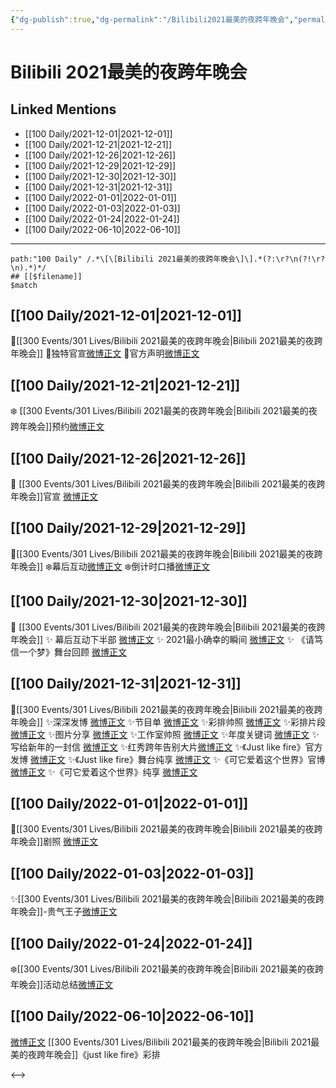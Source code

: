 ```yaml
---
{"dg-publish":true,"dg-permalink":"/Bilibili2021最美的夜跨年晚会","permalink":"/Bilibili2021最美的夜跨年晚会/"}
---
```


# Bilibili 2021最美的夜跨年晚会

## Linked Mentions
- [[100 Daily/2021-12-01\|2021-12-01]]
- [[100 Daily/2021-12-21\|2021-12-21]]
- [[100 Daily/2021-12-26\|2021-12-26]]
- [[100 Daily/2021-12-29\|2021-12-29]]
- [[100 Daily/2021-12-30\|2021-12-30]]
- [[100 Daily/2021-12-31\|2021-12-31]]
- [[100 Daily/2022-01-01\|2022-01-01]]
- [[100 Daily/2022-01-03\|2022-01-03]]
- [[100 Daily/2022-01-24\|2022-01-24]]
- [[100 Daily/2022-06-10\|2022-06-10]]


---

```expander
path:"100 Daily" /.*\[\[Bilibili 2021最美的夜跨年晚会\]\].*(?:\r?\n(?!\r?\n).*)*/
## [[$filename]]
$match
```
## [[100 Daily/2021-12-01\|2021-12-01]]
🌟[[300 Events/301 Lives/Bilibili 2021最美的夜跨年晚会\|Bilibili 2021最美的夜跨年晚会]]
💫独特官宣[微博正文](https://m.weibo.cn/6466290670/4709676225401174)
💫官方声明[微博正文](https://m.weibo.cn/6466290670/4709677361791751)
## [[100 Daily/2021-12-21\|2021-12-21]]
❄️ [[300 Events/301 Lives/Bilibili 2021最美的夜跨年晚会\|Bilibili 2021最美的夜跨年晚会]]预约[微博正文](https://m.weibo.cn/6466290670/4716858802962798)
## [[100 Daily/2021-12-26\|2021-12-26]]
💫 [[300 Events/301 Lives/Bilibili 2021最美的夜跨年晚会\|Bilibili 2021最美的夜跨年晚会]]官宣 [微博正文](https://m.weibo.cn/6466290670/4718629738775588)
## [[100 Daily/2021-12-29\|2021-12-29]]
🌟[[300 Events/301 Lives/Bilibili 2021最美的夜跨年晚会\|Bilibili 2021最美的夜跨年晚会]]
❄️幕后互动[微博正文](https://m.weibo.cn/6466290670/4719702922233891)
❄️倒计时口播[微博正文](https://m.weibo.cn/6466290670/4719728633053296)
## [[100 Daily/2021-12-30\|2021-12-30]]
💫 [[300 Events/301 Lives/Bilibili 2021最美的夜跨年晚会\|Bilibili 2021最美的夜跨年晚会]]
✨ 幕后互动下半部 [微博正文](https://m.weibo.cn/6466290670/4720035110587151)
✨ 2021最小确幸的瞬间 [微博正文](https://m.weibo.cn/6466290670/4720190878650044)
✨ 《请笃信一个梦》舞台回顾 [微博正文](https://m.weibo.cn/6466290670/4720076169155005)
## [[100 Daily/2021-12-31\|2021-12-31]]
💫[[300 Events/301 Lives/Bilibili 2021最美的夜跨年晚会\|Bilibili 2021最美的夜跨年晚会]]
✨深深发博 [微博正文](https://m.weibo.cn/6466290670/4720594014701971)
✨节目单 [微博正文](https://m.weibo.cn/6466290670/4720438929786644)
✨彩排帅照 [微博正文](https://m.weibo.cn/6466290670/4720400053044021)
✨彩排片段 [微博正文](https://m.weibo.cn/6466290670/4720403002165148)
✨图片分享 [微博正文](https://m.weibo.cn/6466290670/4720486250972568)
✨工作室帅照 [微博正文](https://m.weibo.cn/6466290670/4720647848854979)
✨年度关键词 [微博正文](https://m.weibo.cn/6466290670/4720541678438378)
✨写给新年的一封信 [微博正文](https://m.weibo.cn/6466290670/4720454864995774)
✨红秀跨年告别大片[微博正文](https://m.weibo.cn/6466290670/4720451769339789)
✨《Just like fire》官方发博 [微博正文](https://m.weibo.cn/6466290670/4720574376971498)
✨《Just like fire》舞台纯享 [微博正文](https://m.weibo.cn/6466290670/4720608811681251)
✨《可它爱着这个世界》官博 [微博正文](https://m.weibo.cn/6466290670/4720573845079658)
✨《可它爱着这个世界》纯享 [微博正文](https://m.weibo.cn/6466290670/4720602444733661)
## [[100 Daily/2022-01-01\|2022-01-01]]
🌟[[300 Events/301 Lives/Bilibili 2021最美的夜跨年晚会\|Bilibili 2021最美的夜跨年晚会]]剧照 [微博正文](https://m.weibo.cn/6466290670/4720788840125044)
## [[100 Daily/2022-01-03\|2022-01-03]]
✨[[300 Events/301 Lives/Bilibili 2021最美的夜跨年晚会\|Bilibili 2021最美的夜跨年晚会]]-贵气王子[微博正文](https://m.weibo.cn/6466290670/4721507711060243)
## [[100 Daily/2022-01-24\|2022-01-24]]
❄️[[300 Events/301 Lives/Bilibili 2021最美的夜跨年晚会\|Bilibili 2021最美的夜跨年晚会]]活动总结[微博正文](https://m.weibo.cn/6466290670/4729275149718620)
## [[100 Daily/2022-06-10\|2022-06-10]]
[微博正文](https://m.weibo.cn/6041830261/4778685464314001) [[300 Events/301 Lives/Bilibili 2021最美的夜跨年晚会\|Bilibili 2021最美的夜跨年晚会]]《just like fire》彩排

<-->
